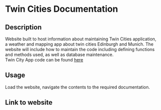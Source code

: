 # Twin Cities Documentation

## Description
Website built to host information about maintaining Twin Cities application, a weather and mapping app about twin cities Edinburgh and Munich. The website will include how to maintain the code including defining functions and methods used, as well as database maintenance.
</br>
Twin City App code can be found [here](https://github.com/sebastianj0nes/twin-cities-application)

## Usage
Load the website, navigate the contents to the required documentation.


## Link to website